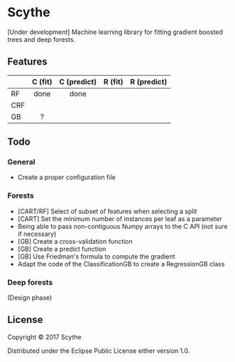 # Scythe

[Under development] Machine learning library for fitting gradient boosted trees and 
deep forests.

## Features

|         | C (fit) | C (predict) | R (fit) | R (predict) |
|---------|:-------:|:-----------:|:-------:|------------:|
| RF      | done    | done        |         |             |
| CRF     |         |             |         |             |
| GB      | ?       |             |         |             |

## Todo

### General

* Create a proper configuration file

### Forests

* [CART/RF] Select of subset of features when selecting a split
* [CART] Set the minimum number of instances per leaf as a parameter
* Being able to pass non-contiguous Numpy arrays to the C API (not sure if necessary)
* [GB] Create a cross-validation function
* [GB] Create a predict function
* [GB] Use Friedman's formula to compute the gradient
* Adapt the code of the ClassificationGB to create a RegressionGB class

### Deep forests

(Design phase)

## License

Copyright © 2017 Scythe

Distributed under the Eclipse Public License either version 1.0.